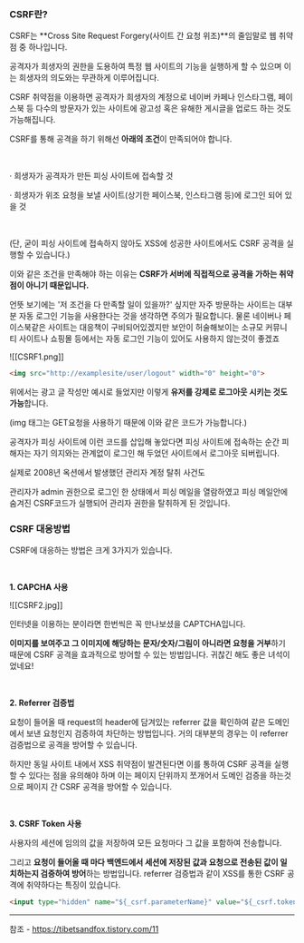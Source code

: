 ### **CSRF란?**

CSRF는 **Cross Site Request Forgery(사이트 간 요청 위조)**의 줄임말로 웹 취약점 중 하나입니다.

공격자가 희생자의 권한을 도용하여 특정 웹 사이트의 기능을 실행하게 할 수 있으며 이는 희생자의 의도와는 무관하게 이루어집니다.

CSRF 취약점을 이용하면 공격자가 희생자의 계정으로 네이버 카페나 인스타그램, 페이스북 등 다수의 방문자가 있는 사이트에 광고성 혹은 유해한 게시글을 업로드 하는 것도 가능해집니다.



CSRF를 통해 공격을 하기 위해선 **아래의 조건**이 만족되어야 합니다.

​

· 희생자가 공격자가 만든 피싱 사이트에 접속할 것

· 희생자가 위조 요청을 보낼 사이트(상기한 페이스북, 인스타그램 등)에 로그인 되어 있을 것

​

(단, 굳이 피싱 사이트에 접속하지 않아도 XSS에 성공한 사이트에서도 CSRF 공격을 실행할 수 있습니다.)

이와 같은 조건을 만족해야 하는 이유는 **CSRF가 서버에 직접적으로 공격을 가하는 취약점이 아니기 때문입니다.**

언뜻 보기에는 '저 조건을 다 만족할 일이 있을까?' 싶지만 자주 방문하는 사이트는 대부분 자동 로그인 기능을 사용한다는 것을 생각하면 주의가 필요합니다. 물론 네이버나 페이스북같은 사이트는 대응책이 구비되어있겠지만 보안이 허술해보이는 소규모 커뮤니티 사이트나 쇼핑몰 등에서는 자동 로그인 기능이 있어도 사용하지 않는것이 좋겠죠

![[CSRF1.png]]


```html
<img src="http://examplesite/user/logout" width="0" height="0">
```

위에서는 광고 글 작성만 예시로 들었지만 이렇게 **유저를 강제로 로그아웃 시키는 것도 가능**합니다.

(img 태그는 GET요청을 사용하기 때문에 이와 같은 코드가 가능합니다.)

공격자가 피싱 사이트에 이런 코드를 삽입해 놓았다면 피싱 사이트에 접속하는 순간 피해자는 자기 의지와는 관계없이 로그인 해 두었던 사이트에서 로그아웃 되버립니다.

실제로 2008년 옥션에서 발생했던 관리자 계정 탈취 사건도

관리자가 admin 권한으로 로그인 한 상태에서 피싱 메일을 열람하였고 피싱 메일안에 숨겨진 CSRF코드가 실행되어 관리자 권한을 탈취하게 된 것입니다.

### **CSRF 대응방법**

CSRF에 대응하는 방법은 크게 3가지가 있습니다.

​

**1. CAPCHA 사용**

![[CSRF2.jpg]]



인터넷을 이용하는 분이라면 한번씩은 꼭 만나보셨을 CAPTCHA입니다.

**이미지를 보여주고 그 이미지에 해당하는 문자/숫자/그림이 아니라면 요청을 거부**하기 때문에 CSRF 공격을 효과적으로 방어할 수 있는 방법입니다. 귀찮긴 해도 좋은 녀석이었네요!

​

**2. Referrer 검증법**

요청이 들어올 때 request의 header에 담겨있는 referrer 값을 확인하여 같은 도메인에서 보낸 요청인지 검증하여 차단하는 방법입니다. 거의 대부분의 경우는 이 referrer 검증법으로 공격을 방어할 수 있습니다.

하지만 동일 사이트 내에서 XSS 취약점이 발견된다면 이를 통하여 CSRF 공격을 실행할 수 있다는 점을 유의해야 하며 이는 페이지 단위까지 쪼개어서 도메인 검증을 하는것으로 페이지 간 CSRF 공격을 방어할 수 있습니다.

**​**

**3. CSRF Token 사용**

사용자의 세션에 임의의 값을 저장하여 모든 요청마다 그 값을 포함하여 전송합니다.

그리고 **요청이 들어올 때 마다 백엔드에서 세션에 저장된 값과 요청으로 전송된 값이 일치하는지 검증하여 방어**하는 방법입니다. referrer 검증법과 같이 XSS를 통한 CSRF 공격에 취약하다는 특징이 있습니다.


```html
<input type="hidden" name="${_csrf.parameterName}" value="${_csrf.token}"/>
```



---
참조 - https://tibetsandfox.tistory.com/11
